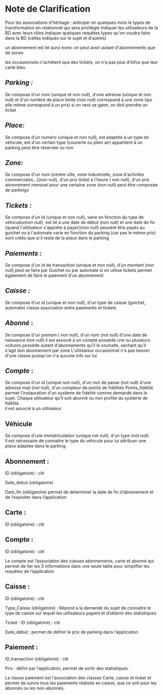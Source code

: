 # Note de Clarification

Pour les associations d'héritage : anticiper en quelques mots le types de transformation en relationnel qui sera privilégié
Indiquer les utilisateurs de la BD avec leurs rôles
Indiquer quelques requêtes types qu'on voudra faire dans la BD (celles indiqués sur le sujet et d'autres)

un abonnement est lié àunz eone: on peut avoir autant d'abonnements que de zones


les occasionnels n'achètent que des tickets, on n'a pas plus d'infos que leur carte bleu

## _Parking :_ 
Se compose d'un nom (unique et non null), d'une adresse (unique et non null) et d'un nombre de place limite (non null)
    correspond à une zone (qui elle même correspond à un prix)
    si on veut se garer, on doit prendre un ticket 

## _Place:_
Se compose d'un numéro (unique et non null), est adaptée à un type de véhicule, est d'un certain type (couverte ou plein air)
    appartient à un parking
    peut être réservée ou non

## _Zone:_
Se compose d'un nom (centre ville,  zone industrielle, zone d'activités commerciales...)(non null), d'un prix ticket à l'heure ( non null), d'un prix abonnement mensuel pour une certaine zone (non null)
    peut être composée de parkings 

## _Tickets :_   
Se compose d'un id (unique et non null), varie en fonction du type de véhicules(non null), est lié à une date de début (non null) et une date de fin (quand l'utilisateur s'apprête à payer)(non null)
    peuvent être payés au guichet ou à l'automate
    varie en fonction du parking (car pas le même prix)
    sont créés que si il reste de la place dans le parking

## _Paiements :_
Se compose d'un id de transaction (unique et non null), d'un montant (non null)
    peut se faire par Guichet ou par automate si on utilise tickets
    permet également de faire le paiement d'un abonnement

## _Caisse :_
Se compose d'un id (unique et non null), d'un type de caisse (guichet, automate)
    classe association entre paiements et tickets

## _Abonné_ :
Se compose d'un prenom ( non null), d'un nom (not null) d'une date de naissance (not null) 
    il est associé à un compte
    possède une ou plusieurs voitures
    possède autant d'abonnements qu'il le souhaite, sachant qu'il s'agit dun abonnement par zone 
L'utilisateur occasionnel n'a pas besoin d'une classe puisqu'on n'a aucune info sur lui

## _Compte_ :   
Se compose d'un id (unique non null), d'un mot de passe (not null) d'une adresse mail (not null), d'un compteur de points de fidélités
Points_fidélité permet l'instauration d'un système de fidelité comme demandé dans le sujet. Chaque utilisateur qu'il soit abonné ou non profite du système de fidélité.  
    il est associé à un utilisateur 

## Véhicule 
Se compose d'une immatriculation (unique not null), d'un type (not null)     
Il est nécessaire de connaitre le type du véhicule pour lui attribuer une place adaptée dans le parking.
  
## Abonnement : 

ID (obligatoire) : clé 

Date_debut (obligatoire)

Date_fin (obligatoire) permet de determiner la date de fin d’abonnement et de l’exploiter dans l’application


## Carte :

ID (obligatoire) : clé

## Compte :

ID (obligatoire) : clé

Le compte est l’association des classes abonnements, carte et abonné qui permet de lier les 3 informations dans une seule table pour simplifier les requêtes de l’application

## Caisse :

ID (obligatoire) : clé

Type_Caisse (obligatoire) : Répond à la demande du sujet de connaitre le type de caisse sur lequel les utilisateurs payent et d’obtenir des statistiques

Ticket : ID (obligatoire) : clé

Date_début : permet de définir le prix de parking dans l’application

## Paiement :
ID_transaction (obligatoire) : clé

Prix : défini par l’application, permet de sortir des statistiques.

La classe paiement est l’association des classes Carte, caisse et ticket et permet de suivre tous les paiements réalisés en caisse, que ce soit pour les abonnés ou les non-abonnés.


